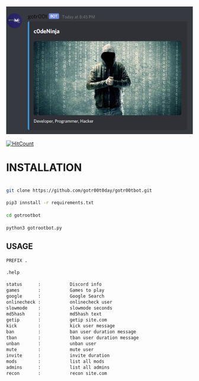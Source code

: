 ![alt text](https://github.com/gotr00t0day/gotr00tbot/blob/master/img/gotrootbot.png)

[![HitCount](http://hits.dwyl.com/gotr00t0day/gotr00tbot.svg)](http://hits.dwyl.com/gotr00t0day/gotr00tbot)

# INSTALLATION

```bash

git clone https://github.com/gotr00t0day/gotr00tbot.git

pip3 innstall -r requirements.txt

cd gotrootbot

python3 gotrootbot.py

```

## USAGE

```
PREFIX .

.help

status      :           Discord info
games       :           Games to play
google      :           Google Search
onlinecheck :           onlinecheck user
slowmode    :           slowmode seconds
md5hash     :           md5hash text  
getip       :           getip site.com       
kick        :           kick user message 
ban         :           ban user duration message
tban        :           tban user duration message
unban       :           unban user
mute        :           mute user
invite      :           invite duration
mods        :           list all mods
admins      :           list all admins
recon       :           recon site.com

```

